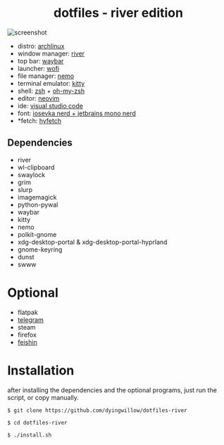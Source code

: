 <h1 align="center">dotfiles - river edition</h1>

![screenshot](https://raw.githubusercontent.com/dyingwillow/dotfiles-river/refs/heads/main/assets/dotfiles-desktop.png)

- distro: [archlinux](https://archlinux.org/)
- window manager: [river](https://codeberg.org/river/river)
- top bar: [waybar](https://github.com/Alexays/Waybar)
- launcher: [wofi](https://hg.sr.ht/~scoopta/wofi)
- file manager: [nemo](https://archlinux.org/packages/extra/x86_64/nemo/)
- terminal emulator: [kitty](https://sw.kovidgoyal.net/kitty/)
- shell: [zsh](https://www.zsh.org/) + [oh-my-zsh](https://ohmyz.sh/)
- editor: [neovim](https://archlinux.org/packages/extra/x86_64/neovim/)
- ide: [visual studio code](https://github.com/microsoft/vscode)
- font: [iosevka nerd + jetbrains mono nerd](https://www.nerdfonts.com/font-downloads)
- *fetch: [hyfetch](https://github.com/hykilpikonna/hyfetch)

## Dependencies

- river
- wl-clipboard
- swaylock
- grim
- slurp
- imagemagick
- python-pywal
- waybar
- kitty
- nemo
- polkit-gnome
- xdg-desktop-portal & xdg-desktop-portal-hyprland
- gnome-keyring
- dunst
- swww

# Optional
- flatpak
- [telegram](https://desktop.telegram.org/)
- steam
- firefox
- [feishin](https://github.com/jeffvli/feishin)

# Installation

after installing the dependencies and the optional programs, just run the script, or copy manually.

```
$ git clone https://github.com/dyingwillow/dotfiles-river

$ cd dotfiles-river

$ ./install.sh
```
